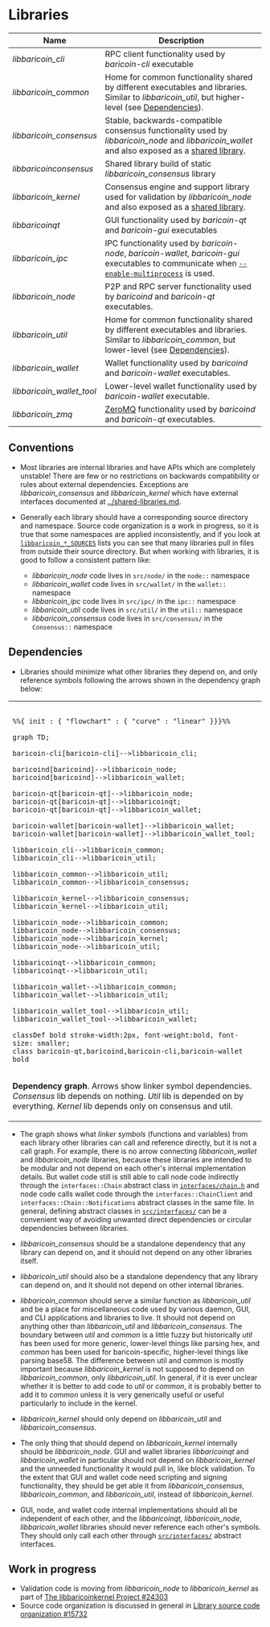 # Libraries

| Name                     | Description |
|--------------------------|-------------|
| *libbaricoin_cli*         | RPC client functionality used by *baricoin-cli* executable |
| *libbaricoin_common*      | Home for common functionality shared by different executables and libraries. Similar to *libbaricoin_util*, but higher-level (see [Dependencies](#dependencies)). |
| *libbaricoin_consensus*   | Stable, backwards-compatible consensus functionality used by *libbaricoin_node* and *libbaricoin_wallet* and also exposed as a [shared library](../shared-libraries.md). |
| *libbaricoinconsensus*    | Shared library build of static *libbaricoin_consensus* library |
| *libbaricoin_kernel*      | Consensus engine and support library used for validation by *libbaricoin_node* and also exposed as a [shared library](../shared-libraries.md). |
| *libbaricoinqt*           | GUI functionality used by *baricoin-qt* and *baricoin-gui* executables |
| *libbaricoin_ipc*         | IPC functionality used by *baricoin-node*, *baricoin-wallet*, *baricoin-gui* executables to communicate when [`--enable-multiprocess`](multiprocess.md) is used. |
| *libbaricoin_node*        | P2P and RPC server functionality used by *baricoind* and *baricoin-qt* executables. |
| *libbaricoin_util*        | Home for common functionality shared by different executables and libraries. Similar to *libbaricoin_common*, but lower-level (see [Dependencies](#dependencies)). |
| *libbaricoin_wallet*      | Wallet functionality used by *baricoind* and *baricoin-wallet* executables. |
| *libbaricoin_wallet_tool* | Lower-level wallet functionality used by *baricoin-wallet* executable. |
| *libbaricoin_zmq*         | [ZeroMQ](../zmq.md) functionality used by *baricoind* and *baricoin-qt* executables. |

## Conventions

- Most libraries are internal libraries and have APIs which are completely unstable! There are few or no restrictions on backwards compatibility or rules about external dependencies. Exceptions are *libbaricoin_consensus* and *libbaricoin_kernel* which have external interfaces documented at [../shared-libraries.md](../shared-libraries.md).

- Generally each library should have a corresponding source directory and namespace. Source code organization is a work in progress, so it is true that some namespaces are applied inconsistently, and if you look at [`libbaricoin_*_SOURCES`](../../src/Makefile.am) lists you can see that many libraries pull in files from outside their source directory. But when working with libraries, it is good to follow a consistent pattern like:

  - *libbaricoin_node* code lives in `src/node/` in the `node::` namespace
  - *libbaricoin_wallet* code lives in `src/wallet/` in the `wallet::` namespace
  - *libbaricoin_ipc* code lives in `src/ipc/` in the `ipc::` namespace
  - *libbaricoin_util* code lives in `src/util/` in the `util::` namespace
  - *libbaricoin_consensus* code lives in `src/consensus/` in the `Consensus::` namespace

## Dependencies

- Libraries should minimize what other libraries they depend on, and only reference symbols following the arrows shown in the dependency graph below:

<table><tr><td>

```mermaid

%%{ init : { "flowchart" : { "curve" : "linear" }}}%%

graph TD;

baricoin-cli[baricoin-cli]-->libbaricoin_cli;

baricoind[baricoind]-->libbaricoin_node;
baricoind[baricoind]-->libbaricoin_wallet;

baricoin-qt[baricoin-qt]-->libbaricoin_node;
baricoin-qt[baricoin-qt]-->libbaricoinqt;
baricoin-qt[baricoin-qt]-->libbaricoin_wallet;

baricoin-wallet[baricoin-wallet]-->libbaricoin_wallet;
baricoin-wallet[baricoin-wallet]-->libbaricoin_wallet_tool;

libbaricoin_cli-->libbaricoin_common;
libbaricoin_cli-->libbaricoin_util;

libbaricoin_common-->libbaricoin_util;
libbaricoin_common-->libbaricoin_consensus;

libbaricoin_kernel-->libbaricoin_consensus;
libbaricoin_kernel-->libbaricoin_util;

libbaricoin_node-->libbaricoin_common;
libbaricoin_node-->libbaricoin_consensus;
libbaricoin_node-->libbaricoin_kernel;
libbaricoin_node-->libbaricoin_util;

libbaricoinqt-->libbaricoin_common;
libbaricoinqt-->libbaricoin_util;

libbaricoin_wallet-->libbaricoin_common;
libbaricoin_wallet-->libbaricoin_util;

libbaricoin_wallet_tool-->libbaricoin_util;
libbaricoin_wallet_tool-->libbaricoin_wallet;

classDef bold stroke-width:2px, font-weight:bold, font-size: smaller;
class baricoin-qt,baricoind,baricoin-cli,baricoin-wallet bold
```
</td></tr><tr><td>

**Dependency graph**. Arrows show linker symbol dependencies. *Consensus* lib depends on nothing. *Util* lib is depended on by everything. *Kernel* lib depends only on consensus and util.

</td></tr></table>

- The graph shows what _linker symbols_ (functions and variables) from each library other libraries can call and reference directly, but it is not a call graph. For example, there is no arrow connecting *libbaricoin_wallet* and *libbaricoin_node* libraries, because these libraries are intended to be modular and not depend on each other's internal implementation details. But wallet code still is still able to call node code indirectly through the `interfaces::Chain` abstract class in [`interfaces/chain.h`](../../src/interfaces/chain.h) and node code calls wallet code through the `interfaces::ChainClient` and `interfaces::Chain::Notifications` abstract classes in the same file. In general, defining abstract classes in [`src/interfaces/`](../../src/interfaces/) can be a convenient way of avoiding unwanted direct dependencies or circular dependencies between libraries.

- *libbaricoin_consensus* should be a standalone dependency that any library can depend on, and it should not depend on any other libraries itself.

- *libbaricoin_util* should also be a standalone dependency that any library can depend on, and it should not depend on other internal libraries.

- *libbaricoin_common* should serve a similar function as *libbaricoin_util* and be a place for miscellaneous code used by various daemon, GUI, and CLI applications and libraries to live. It should not depend on anything other than *libbaricoin_util* and *libbaricoin_consensus*. The boundary between _util_ and _common_ is a little fuzzy but historically _util_ has been used for more generic, lower-level things like parsing hex, and _common_ has been used for baricoin-specific, higher-level things like parsing base58. The difference between util and common is mostly important because *libbaricoin_kernel* is not supposed to depend on *libbaricoin_common*, only *libbaricoin_util*. In general, if it is ever unclear whether it is better to add code to *util* or *common*, it is probably better to add it to *common* unless it is very generically useful or useful particularly to include in the kernel.


- *libbaricoin_kernel* should only depend on *libbaricoin_util* and *libbaricoin_consensus*.

- The only thing that should depend on *libbaricoin_kernel* internally should be *libbaricoin_node*. GUI and wallet libraries *libbaricoinqt* and *libbaricoin_wallet* in particular should not depend on *libbaricoin_kernel* and the unneeded functionality it would pull in, like block validation. To the extent that GUI and wallet code need scripting and signing functionality, they should be get able it from *libbaricoin_consensus*, *libbaricoin_common*, and *libbaricoin_util*, instead of *libbaricoin_kernel*.

- GUI, node, and wallet code internal implementations should all be independent of each other, and the *libbaricoinqt*, *libbaricoin_node*, *libbaricoin_wallet* libraries should never reference each other's symbols. They should only call each other through [`src/interfaces/`](`../../src/interfaces/`) abstract interfaces.

## Work in progress

- Validation code is moving from *libbaricoin_node* to *libbaricoin_kernel* as part of [The libbaricoinkernel Project #24303](https://github.com/bitcoin/bitcoin/issues/24303)
- Source code organization is discussed in general in [Library source code organization #15732](https://github.com/bitcoin/bitcoin/issues/15732)
